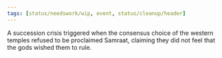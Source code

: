 ```yaml
---
tags: [status/needswork/wip, event, status/cleanup/header]
---
```


A succession crisis triggered when the consensus choice of the western temples refused to be proclaimed Samraat, claiming they did not feel that the gods wished them to rule. 